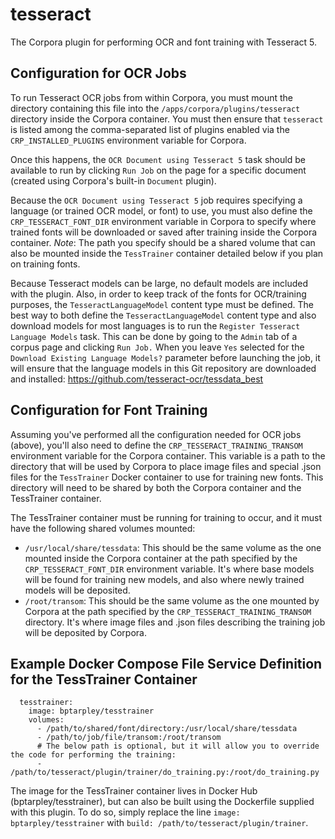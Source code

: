 # tesseract

The Corpora plugin for performing OCR and font training with Tesseract 5.

## Configuration for OCR Jobs

To run Tesseract OCR jobs from within Corpora, you must mount the directory containing this file into the `/apps/corpora/plugins/tesseract` directory
inside the Corpora container. You must then ensure that `tesseract` is listed among the comma-separated list
of plugins enabled via the `CRP_INSTALLED_PLUGINS` environment variable for Corpora.

Once this happens, the `OCR Document using Tesseract 5` task should be available to run by clicking `Run Job`
on the page for a specific document (created using Corpora's built-in `Document` plugin).

Because the `OCR Document using Tesseract 5` job requires specifying a language (or trained OCR model, or font) to use, you must 
also define the `CRP_TESSERACT_FONT_DIR` environment variable in Corpora to specify where trained fonts will be
downloaded or saved after training inside the Corpora container. *Note*: The path you specify should be a shared
volume that can also be mounted inside the `TessTrainer` container detailed below if you plan on training fonts.

Because Tesseract models can be large, no default models are included with the plugin. Also, in order to keep track of
the fonts for OCR/training purposes, the `TesseractLanguageModel` content type must be defined. The best way to both
define the `TesseractLanguageModel` content type and also download models for most languages is to run the `Register Tesseract Language Models`
task. This can be done by going to the `Admin` tab of a corpus page and clicking `Run Job.` When you leave `Yes` selected for the 
`Download Existing Language Models?` parameter before launching the job, it will ensure that the language models in this 
Git repository are downloaded and installed: https://github.com/tesseract-ocr/tessdata_best

## Configuration for Font Training

Assuming you've performed all the configuration needed for OCR jobs (above), you'll also need to define the `CRP_TESSERACT_TRAINING_TRANSOM` 
environment variable for the Corpora container. This variable is a path to the directory that will be used by Corpora to
place image files and special .json files for the `TessTrainer` Docker container to use for training new fonts. This
directory will need to be shared by both the Corpora container and the TessTrainer container.

The TessTrainer container must be running for training to occur, and it must have the following shared volumes mounted:

* `/usr/local/share/tessdata`: This should be the same volume as the one mounted inside the Corpora container at the path
    specified by the `CRP_TESSERACT_FONT_DIR` environment variable. It's where base models will be found for training new models,
    and also where newly trained models will be deposited.
* `/root/transom`: This should be the same volume as the one mounted by Corpora at the path specified by the `CRP_TESSERACT_TRAINING_TRANSOM`
    directory. It's where image files and .json files describing the training job will be deposited by Corpora.

## Example Docker Compose File Service Definition for the TessTrainer Container

```
  tesstrainer:
    image: bptarpley/tesstrainer
    volumes:
      - /path/to/shared/font/directory:/usr/local/share/tessdata
      - /path/to/job/file/transom:/root/transom
      # The below path is optional, but it will allow you to override the code for performing the training:
      - /path/to/tesseract/plugin/trainer/do_training.py:/root/do_training.py
```

The image for the TessTrainer container lives in Docker Hub (bptarpley/tesstrainer), but can also be built using the Dockerfile
supplied with this plugin. To do so, simply replace the line `image: bptarpley/tesstrainer` with `build: /path/to/tesseract/plugin/trainer`.
